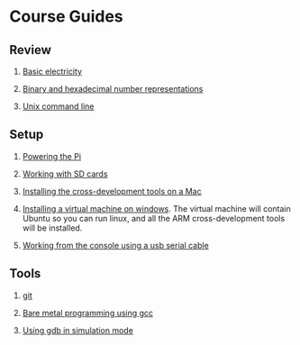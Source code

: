 # Course Guides

## Review

1. [Basic electricity](electricity.md)

2. [Binary and hexadecimal number representations](numbers.md)

3. [Unix command line](unix.md)

## Setup

1. [Powering the Pi](power.md)

2. [Working with SD cards](sd.md)

3. [Installing the cross-development tools on a Mac](mac_toolchain)

4. [Installing a virtual machine on windows](vmware.md). 
The virtual machine will contain Ubuntu so you can run linux,
and all the ARM cross-development tools will be installed.

5. [Working from the console using a usb serial cable](console.md)

## Tools

1. [git](git.md)

2. [Bare metal programming using gcc](gcc.md) 

3. [Using gdb in simulation mode](gdb.md)

<!---
4. [make](make.md)
--->


